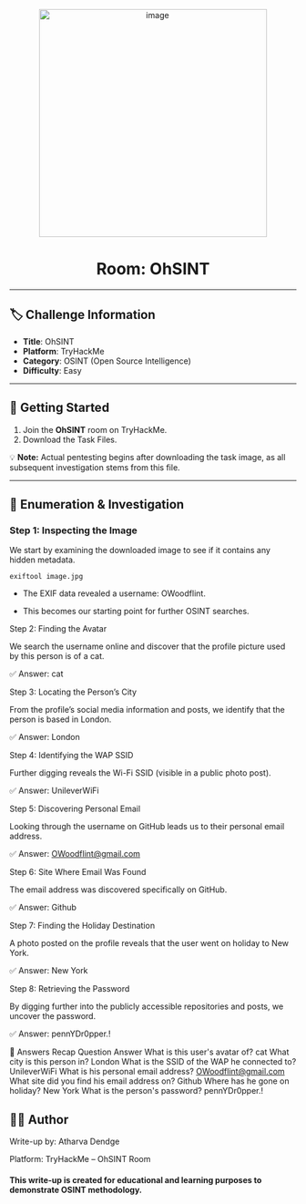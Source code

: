 <p align="center">
  <img width="400" alt="image" src="https://tryhackme-images.s3.amazonaws.com/room-icons/9c6bc7e6db746ea68ecaa99e328923f1.png" />
</p>

<h1 align="center">Room: OhSINT</h1>

---

## 🏷️ Challenge Information
- **Title**: OhSINT  
- **Platform**: TryHackMe  
- **Category**: OSINT (Open Source Intelligence)  
- **Difficulty**: Easy   

---

## 🚀 Getting Started
1. Join the **OhSINT** room on TryHackMe.  
2. Download the Task Files.   

💡 **Note:** Actual pentesting begins after downloading the task image, as all subsequent investigation stems from this file.

---

## 🔎 Enumeration & Investigation

### Step 1: Inspecting the Image
We start by examining the downloaded image to see if it contains any hidden metadata.
```
exiftool image.jpg
```

* The EXIF data revealed a username: OWoodflint.

* This becomes our starting point for further OSINT searches.

Step 2: Finding the Avatar

We search the username online and discover that the profile picture used by this person is of a cat.

✅ Answer: cat

Step 3: Locating the Person’s City

From the profile’s social media information and posts, we identify that the person is based in London.

✅ Answer: London

Step 4: Identifying the WAP SSID

Further digging reveals the Wi-Fi SSID (visible in a public photo post).

✅ Answer: UnileverWiFi

Step 5: Discovering Personal Email

Looking through the username on GitHub leads us to their personal email address.

✅ Answer: OWoodflint@gmail.com

Step 6: Site Where Email Was Found

The email address was discovered specifically on GitHub.

✅ Answer: Github

Step 7: Finding the Holiday Destination

A photo posted on the profile reveals that the user went on holiday to New York.

✅ Answer: New York

Step 8: Retrieving the Password

By digging further into the publicly accessible repositories and posts, we uncover the password.

✅ Answer: pennYDr0pper.!

🏁 Answers Recap
Question	Answer
What is this user's avatar of?	cat
What city is this person in?	London
What is the SSID of the WAP he connected to?	UnileverWiFi
What is his personal email address?	OWoodflint@gmail.com
What site did you find his email address on?	Github
Where has he gone on holiday?	New York
What is the person's password?	pennYDr0pper.!

## 👨‍💻 Author

Write-up by: Atharva Dendge

Platform: TryHackMe – OhSINT Room

#### This write-up is created for educational and learning purposes to demonstrate OSINT methodology.
